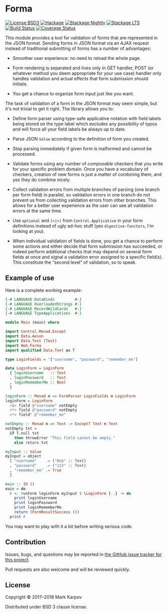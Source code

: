 # Forma

[![License BSD3](https://img.shields.io/badge/license-BSD3-brightgreen.svg)](http://opensource.org/licenses/BSD-3-Clause)
[![Hackage](https://img.shields.io/hackage/v/forma.svg?style=flat)](https://hackage.haskell.org/package/forma)
[![Stackage Nightly](http://stackage.org/package/forma/badge/nightly)](http://stackage.org/nightly/package/forma)
[![Stackage LTS](http://stackage.org/package/forma/badge/lts)](http://stackage.org/lts/package/forma)
[![Build Status](https://travis-ci.org/mrkkrp/forma.svg?branch=master)](https://travis-ci.org/mrkkrp/forma)
[![Coverage Status](https://coveralls.io/repos/mrkkrp/forma/badge.svg?branch=master&service=github)](https://coveralls.io/github/mrkkrp/forma?branch=master)

This module provides a tool for validation of forms that are represented in
the JSON format. Sending forms in JSON format via an AJAX request instead of
traditional submitting of forms has a number of advantages:

* Smoother user experience: no need to reload the whole page.

* Form rendering is separated and lives only in GET handler, POST (or
  whatever method you deem appropriate for your use case) handler only
  handles validation and actual effects that form submission should
  initiate.

* You get a chance to organize form input just like you want.

The task of validation of a form in the JSON format may seem simple, but
it's not trivial to get it right. The library allows you to:

* Define form parser using type-safe applicative notation with field labels
  being stored on the type label which excludes any possibility of typos and
  will force all your field labels be always up to date.

* Parse JSON `Value` according to the definition of form you created.

* Stop parsing immediately if given form is malformed and cannot be
  processed.

* Validate forms using any number of *composable* checkers that you write
  for your specific problem domain. Once you have a vocabulary of checkers,
  creation of new forms is just a matter of combining them, and yes they do
  combine nicely.

* Collect validation errors from multiple branches of parsing (one branch
  per form field) in parallel, so validation errors in one branch do not
  prevent us from collecting validation errors from other branches. This
  allows for a better user experience as the user can see all validation
  errors at the same time.

* Use `optional` and `(<|>)` from `Control.Applicative` in your form
  definitions instead of ugly ad-hoc stuff (yes `digestive-functors`, I'm
  looking at you).

* When individual validation of fields is done, you get a chance to perform
  some actions and either decide that form submission has succeeded, or
  indeed perform additional checks that may depend on several form fields at
  once and signal a validation error assigned to a specific field(s). This
  constitute the “second level” of validation, so to speak.

## Example of use

Here is a complete working example:

```haskell
{-# LANGUAGE DataKinds         #-}
{-# LANGUAGE OverloadedStrings #-}
{-# LANGUAGE RecordWildCards   #-}
{-# LANGUAGE TypeApplications  #-}

module Main (main) where

import Control.Monad.Except
import Data.Aeson
import Data.Text (Text)
import Web.Forma
import qualified Data.Text as T

type LoginFields = '["username", "password", "remember_me"]

data LoginForm = LoginForm
  { loginUsername   :: Text
  , loginPassword   :: Text
  , loginRememberMe :: Bool
  }

loginForm :: Monad m => FormParser LoginFields m LoginForm
loginForm = LoginForm
  <$> field @"username" notEmpty
  <*> field @"password" notEmpty
  <*> field' @"remember_me"

notEmpty :: Monad m => Text -> ExceptT Text m Text
notEmpty txt =
  if T.null txt
    then throwError "This field cannot be empty."
    else return txt

myInput :: Value
myInput = object
  [ "username"    .= ("Bob" :: Text)
  , "password"    .= ("123" :: Text)
  , "remember_me" .= True
  ]

main :: IO ()
main = do
  r <- runForm loginForm myInput $ \LoginForm {..} -> do
    print loginUsername
    print loginPassword
    print loginRememberMe
    return (FormResultSuccess ())
  print r
```

You may want to play with it a bit before writing serious code.

## Contribution

Issues, bugs, and questions may be reported in [the GitHub issue tracker for
this project](https://github.com/mrkkrp/forma/issues).

Pull requests are also welcome and will be reviewed quickly.

## License

Copyright © 2017–2018 Mark Karpov

Distributed under BSD 3 clause license.
